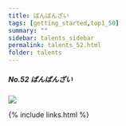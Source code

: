 ```yaml
---
title: ばんばんざい
tags: [getting_started,top1_50]
summary: ""
sidebar: talents_sidebar
permalink: talents_52.html
folder: talents
---
```



##### No.52 ばんばんざい
![](https://yt3.ggpht.com/b6bpGfJQFFPokLM9FPRnA0_oxC6M230DbTIn2ql_KhQFk64ImBJX2qwP5yil1JSjFyUvVcnNLg=s176-c-k-c0x00ffffff-no-rj)






{% include links.html %}
